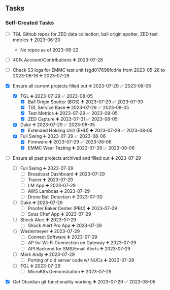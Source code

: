 ## Tasks

### Self-Created Tasks
- [ ] TGL Github repos for ZED data collection, ball origin spotter, ZED test metrics ➕ 2023-06-20
	* No repos as of 2023-06-22
- [ ] 401k Account/Contributions ➕ 2023-07-28
- [ ] Check S3 logs for EMMC test unit fsgd017698fcd4a from 2023-05-26 to 2023-06-16 ➕ 2023-07-28
- [x] Ensure all current projects filled out ➕ 2023-07-29 ✅ 2023-08-06
	- [x] TGL ➕ 2023-07-29 ✅ 2023-08-05
		- [x] Ball Origin Spotter (BOS) ➕ 2023-07-29 ✅ 2023-07-30
		- [x] TGL Service Base ➕ 2023-07-29 ✅ 2023-08-05
		- [x] Test Metrics ➕ 2023-07-29 ✅ 2023-08-05
		- [x] ZED Capture ➕ 2023-07-31 ✅ 2023-08-05
	- [x] Duke ➕ 2023-07-29 ✅ 2023-08-05
		- [x] Extended Holding Unit (EHU) ➕ 2023-07-29 ✅ 2023-08-05
	- [x] Full Swing ➕ 2023-07-29 ✅ 2023-08-06
		- [x] Firmware ➕ 2023-07-29 ✅ 2023-08-06
		- [x] EMMC Wear Testing ➕ 2023-07-29 ✅ 2023-08-06
- [ ] Ensure all past projects archived and filled out ➕ 2023-07-29
	- [ ] Full Swing ➕ 2023-07-29
		- [ ] Broadcast Dashboard ➕ 2023-07-29
		- [ ] Tracer ➕ 2023-07-29
		- [ ] LM App ➕ 2023-07-29
		- [ ] AWS Lambdas ➕ 2023-07-29 
		- [ ] Drone Ball Detection ➕ 2023-07-30 
	- [ ] Duke ➕ 2023-07-29
		- [ ] Proofer Baker Center (PBC) ➕ 2023-07-29 
		- [ ] Sous Chef App ➕ 2023-07-29
	- [ ] Shock Alert ➕ 2023-07-29
		- [ ] Shock Alert Pro App ➕ 2023-07-29
	- [ ] Westermeyer ➕ 2023-07-29 
		 - [ ] Connect Software ➕ 2023-07-29
		 - [ ] AP for Wi-Fi Connection on Gateway ➕ 2023-07-29
		 - [ ] API Backend for SMS/Email Alerts ➕ 2023-07-29
	 - [ ] Mark Andy ➕ 2023-07-29 
		 - [ ] Porting of old server code w/ NUCs ➕ 2023-07-29
	 - [ ] TGL ➕ 2023-07-29
		- [ ] MicroK8s Demonstration ➕ 2023-07-29
- [x] Get Obsidian git functionality working ➕ 2023-07-29 ✅ 2023-08-05

